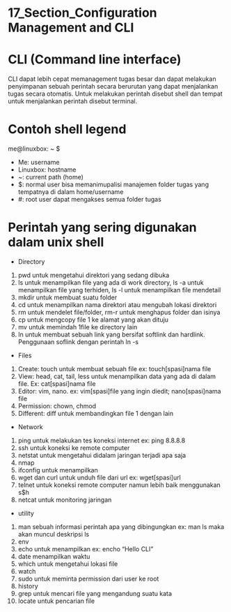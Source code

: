 # 17_Section_Configuration Management and CLI
# CLI (Command line interface)
CLI dapat lebih cepat memanagement tugas besar dan dapat melakukan penyimpanan sebuah perintah secara berurutan yang dapat menjalankan tugas secara otomatis. Untuk melakukan perintah disebut shell dan tempat untuk menjalankan perintah disebut terminal.
# Contoh shell legend 
me@linuxbox: ~ $
- Me: username
- Linuxbox: hostname
- ~: current path (home)
- $: normal user bisa memanimupalisi manajemen folder tugas yang tempatnya di dalam home/username
- #: root user dapat mengakses semua folder tugas
# Perintah yang sering digunakan dalam unix shell
-	Directory 
1.	pwd untuk mengetahui direktori yang sedang dibuka
2.	ls untuk menampilkan file yang ada di work directory, ls -a untuk menampilkan file yang terhiden, ls -l untuk menampilkan file mendetail
3.	mkdir untuk membuat suatu folder
4.	cd untuk menampilkan nama direktori atau mengubah lokasi direktori
5.	rm untuk mendelet file/folder, rm-r untuk menghapus folder dan isinya 
6.	cp untuk mengcopy file 1 ke alamat yang akan dituju
7.	mv untuk memindah 1file ke directory lain
8.	ln untuk membuat sebuah link yang bersifat softlink dan hardlink. Penggunaan soflink dengan perintah ln -s
-	Files
1.	Create: touch untuk membuat sebuah file ex: touch[spasi]nama file
2.	View: head, cat, tail, less untuk menampilkan data yang ada di dalam file. Ex: cat[spasi]nama file
3.	Editor: vim, nano. ex: vim[spasi]file yang ingin diedit; nano[spasi]nama file
4.	Permission: chown, chmod
5.	Different: diff untuk membandingkan file 1 dengan lain
-	Network 
1.	ping untuk melakukan tes koneksi internet ex: ping 8.8.8.8
2.	ssh untuk koneksi ke remote computer
3.	netstat untuk mengetahui didalam jaringan terjadi apa saja
4.	nmap
5.	ifconfig untuk menampilkan 
6.	wget dan curl untuk unduh file dari url ex: wget[spasi]url
7.	telnet untuk koneksi remote computer namun lebih baik menggunakan s$h
8.	netcat untuk monitoring jaringan
-	utility
1.	man sebuah informasi perintah apa yang dibingungkan ex: man ls maka akan muncul deskripsi ls
2.	env
3.	echo untuk menampilkan ex: encho “Hello CLI”
4.	date menampilkan waktu
5.	which untuk mengetahui lokasi file
6.	watch
7.	sudo untuk meminta permission dari user ke root
8.	history
9.	grep untuk mencari file yang mengandung suatu kata
10.	locate untuk pencarian file
